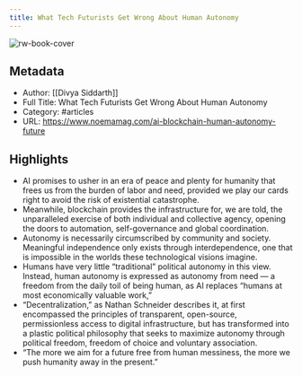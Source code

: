 ```yaml
---
title: What Tech Futurists Get Wrong About Human Autonomy
---
```

![rw-book-cover](https://readwise-assets.s3.amazonaws.com/static/images/article4.6bc1851654a0.png)

## Metadata
- Author: [[Divya Siddarth]]
- Full Title: What Tech Futurists Get Wrong About Human Autonomy
- Category: #articles
- URL: https://www.noemamag.com/ai-blockchain-human-autonomy-future

## Highlights
- AI promises to usher in an era of peace and plenty for humanity that frees us from the burden of labor and need, provided we play our cards right to avoid the risk of existential catastrophe.
- Meanwhile, blockchain provides the infrastructure for, we are told, the unparalleled exercise of both individual and collective agency, opening the doors to automation, self-governance and global coordination.
- Autonomy is necessarily circumscribed by community and society. Meaningful independence only exists through interdependence, one that is impossible in the worlds these technological visions imagine.
- Humans have very little “traditional” political autonomy in this view. Instead, human autonomy is expressed as autonomy from need — a freedom from the daily toil of being human, as AI replaces “humans at most economically valuable work,”
- “Decentralization,” as Nathan Schneider describes it, at first encompassed the principles of transparent, open-source, permissionless access to digital infrastructure, but has transformed into a plastic political philosophy that seeks to maximize autonomy through political freedom, freedom of choice and voluntary association.
- “The more we aim for a future free from human messiness, the more we push humanity away in the present.”
